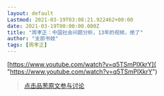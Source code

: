 ```yaml
---
layout: default
Lastmod: 2021-03-19T03:08:21.922462+00:00
date: 2021-03-19T00:00:00.000Z
title: "周孝正：中国社会问题分析，13年的视频，绝了"
author: "支部书妓"
tags: [周孝正]
---
```


[https://www.youtube.com/watch?v=q5TSmPlXkrY]( "https://www.youtube.com/watch?v=q5TSmPlXkrY")





> [点击品葱原文参与讨论](https://pincong.rocks/article/30492)

